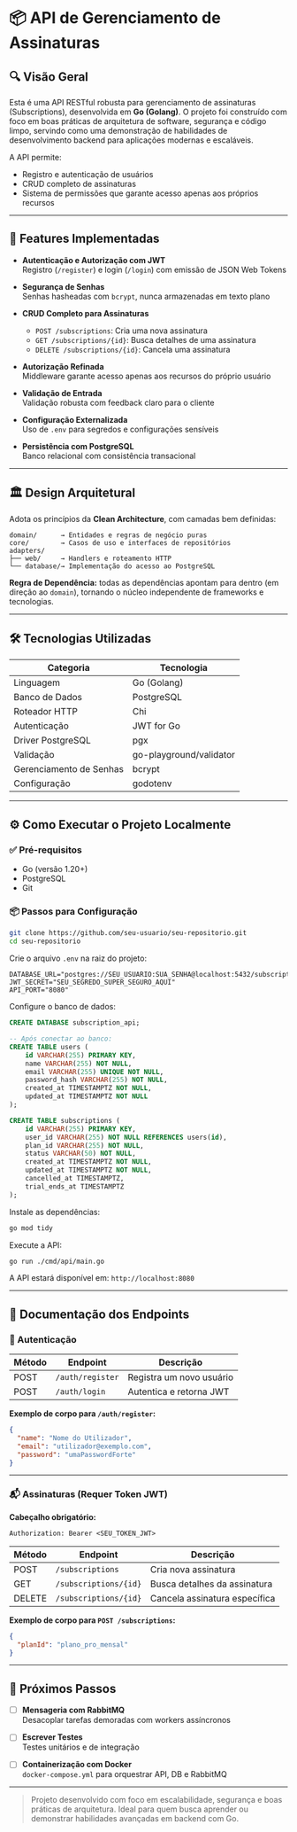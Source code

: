 # 📦 API de Gerenciamento de Assinaturas

## 🔍 Visão Geral
Esta é uma API RESTful robusta para gerenciamento de assinaturas (Subscriptions), desenvolvida em **Go (Golang)**. O projeto foi construído com foco em boas práticas de arquitetura de software, segurança e código limpo, servindo como uma demonstração de habilidades de desenvolvimento backend para aplicações modernas e escaláveis.

A API permite:
- Registro e autenticação de usuários
- CRUD completo de assinaturas
- Sistema de permissões que garante acesso apenas aos próprios recursos

---

## 🚀 Features Implementadas

- **Autenticação e Autorização com JWT**  
  Registro (`/register`) e login (`/login`) com emissão de JSON Web Tokens

- **Segurança de Senhas**  
  Senhas hasheadas com `bcrypt`, nunca armazenadas em texto plano

- **CRUD Completo para Assinaturas**
  - `POST /subscriptions`: Cria uma nova assinatura
  - `GET /subscriptions/{id}`: Busca detalhes de uma assinatura
  - `DELETE /subscriptions/{id}`: Cancela uma assinatura

- **Autorização Refinada**  
  Middleware garante acesso apenas aos recursos do próprio usuário

- **Validação de Entrada**  
  Validação robusta com feedback claro para o cliente

- **Configuração Externalizada**  
  Uso de `.env` para segredos e configurações sensíveis

- **Persistência com PostgreSQL**  
  Banco relacional com consistência transacional

---

## 🏛️ Design Arquitetural

Adota os princípios da **Clean Architecture**, com camadas bem definidas:

```
domain/      → Entidades e regras de negócio puras
core/        → Casos de uso e interfaces de repositórios
adapters/
├── web/     → Handlers e roteamento HTTP
└── database/→ Implementação do acesso ao PostgreSQL
```

**Regra de Dependência:** todas as dependências apontam para dentro (em direção ao `domain`), tornando o núcleo independente de frameworks e tecnologias.

---

## 🛠️ Tecnologias Utilizadas

| Categoria             | Tecnologia               |
|----------------------|--------------------------|
| Linguagem            | Go (Golang)              |
| Banco de Dados       | PostgreSQL               |
| Roteador HTTP        | Chi                      |
| Autenticação         | JWT for Go               |
| Driver PostgreSQL    | pgx                      |
| Validação            | go-playground/validator  |
| Gerenciamento de Senhas | bcrypt               |
| Configuração         | godotenv                 |

---

## ⚙️ Como Executar o Projeto Localmente

### ✅ Pré-requisitos

- Go (versão 1.20+)
- PostgreSQL
- Git

### 📦 Passos para Configuração

```bash
git clone https://github.com/seu-usuario/seu-repositorio.git
cd seu-repositorio
```

Crie o arquivo `.env` na raiz do projeto:

```env
DATABASE_URL="postgres://SEU_USUARIO:SUA_SENHA@localhost:5432/subscription_api"
JWT_SECRET="SEU_SEGREDO_SUPER_SEGURO_AQUI"
API_PORT="8080"
```

Configure o banco de dados:

```sql
CREATE DATABASE subscription_api;

-- Após conectar ao banco:
CREATE TABLE users (
    id VARCHAR(255) PRIMARY KEY,
    name VARCHAR(255) NOT NULL,
    email VARCHAR(255) UNIQUE NOT NULL,
    password_hash VARCHAR(255) NOT NULL,
    created_at TIMESTAMPTZ NOT NULL,
    updated_at TIMESTAMPTZ NOT NULL
);

CREATE TABLE subscriptions (
    id VARCHAR(255) PRIMARY KEY,
    user_id VARCHAR(255) NOT NULL REFERENCES users(id),
    plan_id VARCHAR(255) NOT NULL,
    status VARCHAR(50) NOT NULL,
    created_at TIMESTAMPTZ NOT NULL,
    updated_at TIMESTAMPTZ NOT NULL,
    cancelled_at TIMESTAMPTZ,
    trial_ends_at TIMESTAMPTZ
);
```

Instale as dependências:

```bash
go mod tidy
```

Execute a API:

```bash
go run ./cmd/api/main.go
```

A API estará disponível em: `http://localhost:8080`

---

## 📖 Documentação dos Endpoints

### 🔐 Autenticação

| Método | Endpoint        | Descrição                  |
|--------|------------------|----------------------------|
| POST   | `/auth/register` | Registra um novo usuário   |
| POST   | `/auth/login`    | Autentica e retorna JWT    |

**Exemplo de corpo para `/auth/register`:**

```json
{
  "name": "Nome do Utilizador",
  "email": "utilizador@exemplo.com",
  "password": "umaPasswordForte"
}
```

---

### 📬 Assinaturas (Requer Token JWT)

**Cabeçalho obrigatório:**

```
Authorization: Bearer <SEU_TOKEN_JWT>
```

| Método | Endpoint              | Descrição                          |
|--------|------------------------|------------------------------------|
| POST   | `/subscriptions`       | Cria nova assinatura               |
| GET    | `/subscriptions/{id}`  | Busca detalhes da assinatura       |
| DELETE | `/subscriptions/{id}`  | Cancela assinatura específica      |

**Exemplo de corpo para `POST /subscriptions`:**

```json
{
  "planId": "plano_pro_mensal"
}
```

---

## 🔮 Próximos Passos

- [ ] **Mensageria com RabbitMQ**  
  Desacoplar tarefas demoradas com workers assíncronos

- [ ] **Escrever Testes**  
  Testes unitários e de integração

- [ ] **Containerização com Docker**  
  `docker-compose.yml` para orquestrar API, DB e RabbitMQ

---

> Projeto desenvolvido com foco em escalabilidade, segurança e boas práticas de arquitetura. Ideal para quem busca aprender ou demonstrar habilidades avançadas em backend com Go.

